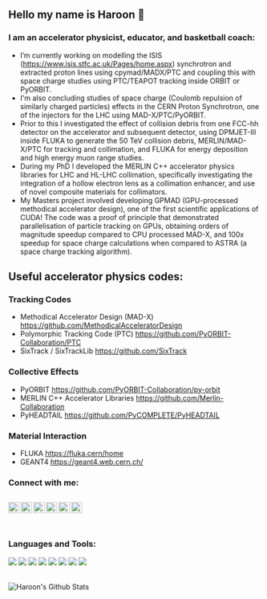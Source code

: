 ## Hello my name is Haroon 👋

### I am an accelerator physicist, educator, and basketball coach:
- I’m currently working on modelling the ISIS (https://www.isis.stfc.ac.uk/Pages/home.aspx) synchrotron and extracted proton lines using cpymad/MADX/PTC and coupling this with space charge studies using PTC/TEAPOT tracking inside ORBIT or PyORBIT.
- I'm also concluding studies of space charge (Coulomb repulsion of similarly charged particles) effects in the CERN Proton Synchrotron, one of the injectors for the LHC using MAD-X/PTC/PyORBIT.
- Prior to this I investigated the effect of collision debris from one FCC-hh detector on the accelerator and subsequent detector, using DPMJET-III inside FLUKA to generate the 50 TeV collision debris, MERLIN/MAD-X/PTC for tracking and collimation, and FLUKA for energy deposition and high energy muon range studies.
- During my PhD I developed the MERLIN C++ accelerator physics libraries for LHC and HL-LHC collimation, specifically investigating the integration of a hollow electron lens as a collimation enhancer, and use of novel composite materials for collimators.
- My Masters project involved developing GPMAD (GPU-processed methodical accelerator design), one of the first scientific applications of CUDA! The code was a proof of principle that demonstrated parallelisation of particle tracking on GPUs, obtaining orders of magnitude speedup compared to CPU processed MAD-X, and 100x speedup for space charge calculations when compared to ASTRA (a space charge tracking algorithm).

## Useful accelerator physics codes:

### Tracking Codes
- Methodical Accelerator Design (MAD-X) https://github.com/MethodicalAcceleratorDesign
- Polymorphic Tracking Code (PTC) https://github.com/PyORBIT-Collaboration/PTC
- SixTrack / SixTrackLib https://github.com/SixTrack

### Collective Effects
- PyORBIT https://github.com/PyORBIT-Collaboration/py-orbit  
- MERLIN C++ Accelerator Libraries https://github.com/Merlin-Collaboration  
- PyHEADTAIL https://github.com/PyCOMPLETE/PyHEADTAIL

### Material Interaction
- FLUKA https://fluka.cern/home
- GEANT4 https://geant4.web.cern.ch/

### Connect with me:
[<img align="left" alt="Coachrafique | Twitter" width="22px" src="https://cdn.jsdelivr.net/npm/simple-icons@v3/icons/twitter.svg" />][twitter]
[<img align="left" alt="haroonrafique | LinkedIn" width="22px" src="https://cdn.jsdelivr.net/npm/simple-icons@v3/icons/linkedin.svg" />][linkedin]
[<img align="left" alt="haroonrafique89 | Instagram" width="22px" src="https://cdn.jsdelivr.net/npm/simple-icons@v3/icons/instagram.svg" />][instagram1]
[<img align="left" alt="doctor_double_doge Instagram" width="22px" src="https://cdn.jsdelivr.net/npm/simple-icons@v3/icons/instagram.svg" />][instagram2]
[<img align="left" alt="Researchgate | Researchgate" width="22px" src="https://cdn.jsdelivr.net/npm/simple-icons@v3/icons/researchgate.svg" />][researchgate]
[<img align="left" alt="Academia | Academia" width="22px" src="https://cdn.jsdelivr.net/npm/simple-icons@v3/icons/academia.svg" />][academia]
<br />
<br />
---
### Languages and Tools:
<img src="https://img.shields.io/badge/c++%20-%2300599C.svg?&style=for-the-badge&logo=c%2B%2B&ogoColor=white"/> <img src="https://img.shields.io/badge/python%20-%2314354C.svg?&style=for-the-badge&logo=python&logoColor=white"/> <img src="https://img.shields.io/badge/r-%23276DC3.svg?&style=for-the-badge&logo=r&logoColor=white"/> <img src="https://img.shields.io/badge/markdown-%23000000.svg?&style=for-the-badge&logo=markdown&logoColor=white"/> <img src="https://img.shields.io/badge/shell_script%20-%23121011.svg?&style=for-the-badge&logo=gnu-bash&logoColor=white"/> <img src="https://img.shields.io/badge/git%20-%23F05033.svg?&style=for-the-badge&logo=git&logoColor=white"/> <img src="https://img.shields.io/badge/gitlab%20-%23181717.svg?&style=for-the-badge&logo=gitlab&logoColor=white"/> <img src="https://img.shields.io/badge/github%20-%23121011.svg?&style=for-the-badge&logo=github&logoColor=white"/>

<br />

<img align="left" alt="Haroon's Github Stats" src="https://github-readme-stats.haroonrafique.vercel.app/api?username=haroonrafique&show_icons=true&hide_border=true&theme=dracula&count_private=true" />

[GEANT4]: https://geant4.web.cern.ch/
[FLUKA]: https://fluka.cern/home
[MERLIN]: https://github.com/Merlin-Collaboration
[PTC]: https://github.com/PyORBIT-Collaboration/PTC
[MADX]: https://github.com/MethodicalAcceleratorDesign
[SixTrack]: https://github.com/SixTrack
[PyORBIT]: https://github.com/PyORBIT-Collaboration/py-orbit
[PyHEADTAIL]: https://github.com/PyCOMPLETE/PyHEADTAIL

[twitter]: https://twitter.com/coachrafique
[instagram1]: https://instagram.com/haroonrafique89
[instagram2]: https://instagram.com/doctor_double_doge
[linkedin]: https://www.linkedin.com/in/haroonrafique/
[researchgate]: https://www.researchgate.net/profile/Haroon_Rafique
[academia]: https://rl.academia.edu/HaroonRafique
